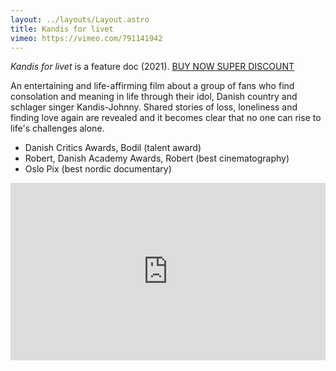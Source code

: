 ```yaml
---
layout: ../layouts/Layout.astro
title: Kandis for livet
vimeo: https://vimeo.com/791141942
---
```


*Kandis for livet* is a feature doc (2021). [BUY NOW SUPER DISCOUNT](https://www.grandhjemmebio.dk/film/kandis-for-livet/)

An entertaining and life-affirming film about a group of fans who find consolation and meaning in life through their idol, Danish country and schlager singer Kandis-Johnny. Shared stories of loss, loneliness and finding love again are revealed and it becomes clear that no one can rise to life's challenges alone.

- Danish Critics Awards, Bodil (talent award)
- Robert, Danish Academy Awards, Robert (best cinematography)
- Oslo Pix (best nordic documentary)

<div style="padding:56.25% 0 0 0;position:relative;"><iframe src="https://player.vimeo.com/video/791141942?h=9c792d312a&title=0&byline=0&portrait=0" style="position:absolute;top:0;left:0;width:100%;height:100%;" frameborder="0" allow="autoplay; fullscreen; picture-in-picture" allowfullscreen></iframe></div><script src="https://player.vimeo.com/api/player.js"></script>
